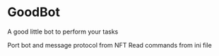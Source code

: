 # GoodBot
A good little bot to perform your tasks

Port bot and message protocol from NFT
Read commands from ini file

